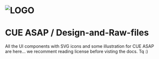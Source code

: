 # ![LOGO](https://github.com/CUE-ASAP/Design-and-Raw-files/blob/main/LOGO/sample/cueLOGO.png) 
# CUE ASAP / Design-and-Raw-files
All the UI components with SVG icons and some illustration for CUE ASAP are here... we recomment reading license before visting the docs. Tq :)
